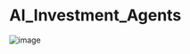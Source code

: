 # AI_Investment_Agents
 
![image](https://github.com/user-attachments/assets/390eebf0-e7e1-49dc-a81e-86732e7051a9)

